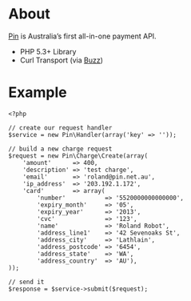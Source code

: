 # About

[Pin][1] is Australia’s first all-in-one payment API.

* PHP 5.3+ Library
* Curl Transport (via [Buzz][2])

# Example

	<?php

	// create our request handler
	$service = new Pin\Handler(array('key' => ''));

	// build a new charge request
	$request = new Pin\Charge\Create(array(
	    'amount'      => 400,
	    'description' => 'test charge',
	    'email'       => 'roland@pin.net.au',
	    'ip_address'  => '203.192.1.172',
	    'card'        => array(
	        'number'           => '5520000000000000',
	        'expiry_month'     => '05',
	        'expiry_year'      => '2013',
	        'cvc'              => '123',
	        'name'             => 'Roland Robot',
	        'address_line1'    => '42 Sevenoaks St',
	        'address_city'     => 'Lathlain',
	        'address_postcode' => '6454',
	        'address_state'    => 'WA',
	        'address_country'  => 'AU'),
	));

	// send it
	$response = $service->submit($request);

[1]: https://pin.net.au/
[2]: https://github.com/kriswallsmith/Buzz